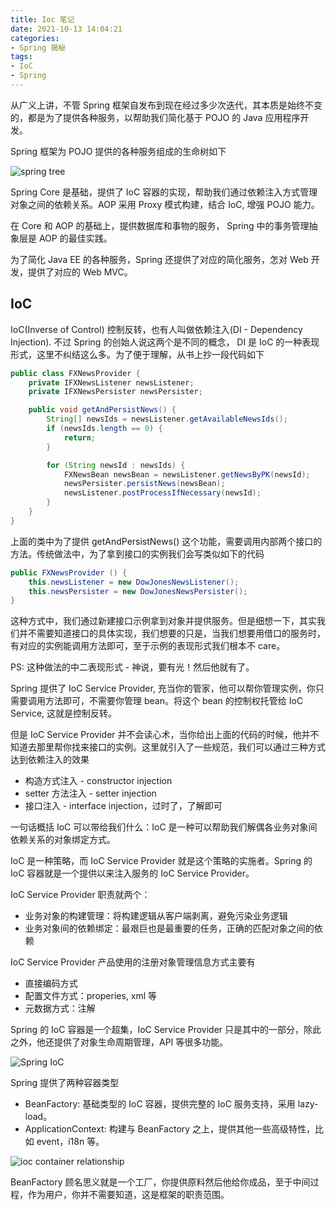```yaml
---
title: Ioc 笔记
date: 2021-10-13 14:04:21
categories:
- Spring 揭秘
tags:
- IoC
- Spring
---
```


从广义上讲，不管 Spring 框架自发布到现在经过多少次迭代，其本质是始终不变的，都是为了提供各种服务，以帮助我们简化基于 POJO 的 Java 应用程序开发。

Spring 框架为 POJO 提供的各种服务组成的生命树如下

![spring tree](spring_tree.png)

Spring Core 是基础，提供了 IoC 容器的实现，帮助我们通过依赖注入方式管理对象之间的依赖关系。AOP 采用 Proxy 模式构建，结合 IoC, 增强 POJO 能力。

在 Core 和 AOP 的基础上，提供数据库和事物的服务， Spring 中的事务管理抽象层是 AOP 的最佳实践。

为了简化 Java EE 的各种服务，Spring 还提供了对应的简化服务，怎对 Web 开发，提供了对应的 Web MVC。

## IoC

IoC(Inverse of Control) 控制反转，也有人叫做依赖注入(DI - Dependency Injection). 不过 Spring 的创始人说这两个是不同的概念， DI 是 IoC 的一种表现形式，这里不纠结这么多。为了便于理解，从书上抄一段代码如下

```java
public class FXNewsProvider {
    private IFXNewsListener newsListener;
    private IFXNewsPersister newsPersister;

    public void getAndPersistNews() {
        String[] newsIds = newsListener.getAvailableNewsIds();
        if (newsIds.length == 0) {
            return;
        }

        for (String newsId : newsIds) {
            FXNewsBean newsBean = newsListener.getNewsByPK(newsId);
            newsPersister.persistNews(newsBean);
            newsListener.postProcessIfNecessary(newsId);
        }
    }
}
```

上面的类中为了提供 getAndPersistNews() 这个功能，需要调用内部两个接口的方法。传统做法中，为了拿到接口的实例我们会写类似如下的代码

```java
public FXNewsProvider () {
    this.newsListener = new DowJonesNewsListener();
    this.newsPersister = new DowJonesNewsPersister();
}
```

这种方式中，我们通过新建接口示例拿到对象并提供服务。但是细想一下，其实我们并不需要知道接口的具体实现，我们想要的只是，当我们想要用借口的服务时，有对应的实例能调用方法即可，至于示例的表现形式我们根本不 care。

PS: 这种做法的中二表现形式 - 神说，要有光！然后他就有了。

Spring 提供了 IoC Service Provider, 充当你的管家，他可以帮你管理实例，你只需要调用方法即可，不需要你管理 bean。将这个 bean 的控制权托管给 IoC Service, 这就是控制反转。

但是 IoC Service Provider 并不会读心术，当你给出上面的代码的时候，他并不知道去那里帮你找来接口的实例。这里就引入了一些规范，我们可以通过三种方式达到依赖注入的效果

* 构造方式注入 - constructor injection
* setter 方法注入 - setter injection
* 接口注入 - interface injection，过时了，了解即可

一句话概括 IoC 可以带给我们什么：IoC 是一种可以帮助我们解偶各业务对象间依赖关系的对象绑定方式。

IoC 是一种策略，而 IoC Service Provider 就是这个策略的实施者。Spring 的 IoC 容器就是一个提供以来注入服务的 IoC Service Provider。

IoC Service Provider 职责就两个：

* 业务对象的构建管理：将构建逻辑从客户端剥离，避免污染业务逻辑
* 业务对象间的依赖绑定：最艰巨也是最重要的任务，正确的匹配对象之间的依赖

IoC Service Provider 产品使用的注册对象管理信息方式主要有

* 直接编码方式
* 配置文件方式：properies, xml 等
* 元数据方式：注解

Spring 的 IoC 容器是一个超集，IoC Service Provider 只是其中的一部分，除此之外，他还提供了对象生命周期管理，API 等很多功能。

![Spring IoC](spring_ioc.png)

Spring 提供了两种容器类型

* BeanFactory: 基础类型的 IoC 容器，提供完整的 IoC 服务支持，采用 lazy-load。
* ApplicationContext: 构建与 BeanFactory 之上，提供其他一些高级特性，比如 event，i18n 等。

![ioc container relationship](beanfactory_applicationcontext.png)

BeanFactory 顾名思义就是一个工厂，你提供原料然后他给你成品，至于中间过程，作为用户，你并不需要知道，这是框架的职责范围。